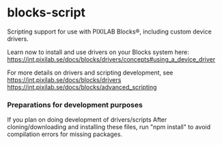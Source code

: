 # blocks-script
Scripting support for use with PIXILAB Blocks®, including custom device drivers.

Learn now to install and use drivers on your Blocks system here:
https://int.pixilab.se/docs/blocks/drivers/concepts#using_a_device_driver

For more details on drivers and scripting development, see
https://int.pixilab.se/docs/blocks/drivers  
https://int.pixilab.se/docs/blocks/advanced_scripting

### Preparations for development purposes
If you plan on doing development of drivers/scripts
After cloning/downloading and installing these files, run "npm install" to avoid compilation errors for missing packages.
